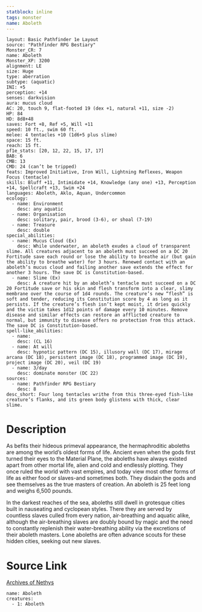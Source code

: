 ```yaml
---
statblock: inline
tags: monster
name: Aboleth
---
```

```statblock
layout: Basic Pathfinder 1e Layout
source: "Pathfinder RPG Bestiary"
Monster_CR: 7
name: Aboleth
Monster_XP: 3200
alignment: LE
size: Huge
type: aberration
subtype: (aquatic)
INI: +5
perception: +14
senses: darkvision
aura: mucus cloud
AC: 20, touch 9, flat-footed 19 (dex +1, natural +11, size -2)
HP: 84
HD: 8d8+48
saves: Fort +8, Ref +5, Will +11
speed: 10 ft., swim 60 ft.
melee: 4 tentacles +10 (1d6+5 plus slime)
space: 15 ft.
reach: 15 ft.
pf1e_stats: [20, 12, 22, 15, 17, 17]
BAB: 6
CMB: 13
CMD: 24 (can’t be tripped)
feats: Improved Initiative, Iron Will, Lightning Reflexes, Weapon Focus (tentacle)
skills: Bluff +11, Intimidate +14, Knowledge (any one) +13, Perception +14, Spellcraft +13, Swim +24
languages: Aboleth, Aklo, Aquan, Undercommon
ecology:
  - name: Environment
    desc: any aquatic
  - name: Organisation
    desc: solitary, pair, brood (3-6), or shoal (7-19)
  - name: Treasure
    desc: double
special_abilities:
  - name: Mucus Cloud (Ex)
    desc: While underwater, an aboleth exudes a cloud of transparent slime. All creatures adjacent to an aboleth must succeed on a DC 20 Fortitude save each round or lose the ability to breathe air (but gain the ability to breathe water) for 3 hours. Renewed contact with an aboleth’s mucus cloud and failing another save extends the effect for another 3 hours. The save DC is Constitution-based.
  - name: Slime (Ex)
    desc: A creature hit by an aboleth’s tentacle must succeed on a DC 20 Fortitude save or his skin and flesh transform into a clear, slimy membrane over the course of 1d4 rounds. The creature’s new “flesh” is soft and tender, reducing its Constitution score by 4 as long as it persists. If the creature’s flesh isn’t kept moist, it dries quickly and the victim takes 1d12 points of damage every 10 minutes. Remove disease and similar effects can restore an afflicted creature to normal, but immunity to disease offers no protection from this attack. The save DC is Constitution-based.
spell-like_abilities:
  - name:
    desc: (CL 16)
  - name: At will
    desc: hypnotic pattern (DC 15), illusory wall (DC 17), mirage arcana (DC 18), persistent image (DC 18), programmed image (DC 19), project image (DC 20), veil (DC 19)
  - name: 3/day
    desc: dominate monster (DC 22)
sources:
  - name: Pathfinder RPG Bestiary
    desc: 8
desc_short: Four long tentacles writhe from this three-eyed fish-like creature’s flanks, and its green body glistens with thick, clear slime.
```
# Description
As befits their hideous primeval appearance, the hermaphroditic aboleths are among the world’s oldest forms of life. Ancient even when the gods first turned their eyes to the Material Plane, the aboleths have always existed apart from other mortal life, alien and cold and endlessly plotting. They once ruled the world with vast empires, and today view most other forms of life as either food or slaves-and sometimes both. They disdain the gods and see themselves as the true masters of creation. An aboleth is 25 feet long and weighs 6,500 pounds.

In the darkest reaches of the sea, aboleths still dwell in grotesque cities built in nauseating and cyclopean styles. There they are served by countless slaves culled from every nation, air-breathing and aquatic alike, although the air-breathing slaves are doubly bound by magic and the need to constantly replenish their water-breathing ability via the excretions of their aboleth masters. Lone aboleths are often advance scouts for these hidden cities, seeking out new slaves.
# Source Link
[Archives of Nethys](https://aonprd.com/MonsterDisplay.aspx?ItemName=Aboleth)
```encounter-table
name: Aboleth
creatures:
  - 1: Aboleth
```

